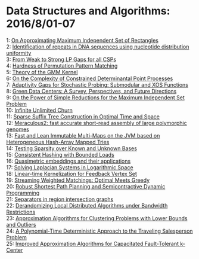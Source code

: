 # Data Structures and Algorithms: 2016/8/01-07  
1: [On Approximating Maximum Independent Set of Rectangles](https://doi.org/10.48550/arXiv.1608.00271)  
2: [Identification of repeats in DNA sequences using nucleotide distribution  uniformity](https://doi.org/10.48550/arXiv.1608.00567)  
3: [From Weak to Strong LP Gaps for all CSPs](https://doi.org/10.48550/arXiv.1608.00497)  
4: [Hardness of Permutation Pattern Matching](https://doi.org/10.48550/arXiv.1608.00529)  
5: [Theory of the GMM Kernel](https://doi.org/10.48550/arXiv.1608.00550)  
6: [On the Complexity of Constrained Determinantal Point Processes](https://doi.org/10.48550/arXiv.1608.00554)  
7: [Adaptivity Gaps for Stochastic Probing: Submodular and XOS Functions](https://doi.org/10.48550/arXiv.1608.00673)  
8: [Green Data Centers: A Survey, Perspectives, and Future Directions](https://doi.org/10.48550/arXiv.1608.00687)  
9: [On the Power of Simple Reductions for the Maximum Independent Set  Problem](https://doi.org/10.48550/arXiv.1608.00724)  
10: [Infinite Unlimited Churn](https://doi.org/10.48550/arXiv.1608.00726)  
11: [Sparse Suffix Tree Construction in Optimal Time and Space](https://doi.org/10.48550/arXiv.1608.00865)  
12: [Meraculous2: fast accurate short-read assembly of large polymorphic  genomes](https://doi.org/10.48550/arXiv.1608.01031)  
13: [Fast and Lean Immutable Multi-Maps on the JVM based on Heterogeneous  Hash-Array Mapped Tries](https://doi.org/10.48550/arXiv.1608.01036)  
14: [Testing Sparsity over Known and Unknown Bases](https://doi.org/10.48550/arXiv.1608.01275)  
15: [Consistent Hashing with Bounded Loads](https://doi.org/10.48550/arXiv.1608.01350)  
16: [Quasimetric embeddings and their applications](https://doi.org/10.48550/arXiv.1608.01396)  
17: [Solving Laplacian Systems in Logarithmic Space](https://doi.org/10.48550/arXiv.1608.01426)  
18: [Linear-time Kernelization for Feedback Vertex Set](https://doi.org/10.48550/arXiv.1608.01463)  
19: [Streaming Weighted Matchings: Optimal Meets Greedy](https://doi.org/10.48550/arXiv.1608.01487)  
20: [Robust Shortest Path Planning and Semicontractive Dynamic Programming](https://doi.org/10.48550/arXiv.1608.01670)  
21: [Separators in region intersection graphs](https://doi.org/10.48550/arXiv.1608.01612)  
22: [Derandomizing Local Distributed Algorithms under Bandwidth Restrictions](https://doi.org/10.48550/arXiv.1608.01689)  
23: [Approximation Algorithms for Clustering Problems with Lower Bounds and  Outliers](https://doi.org/10.48550/arXiv.1608.01700)  
24: [A Polynomial-Time Deterministic Approach to the Traveling Salesperson  Problem](https://doi.org/10.48550/arXiv.1608.01716)  
25: [Improved Approximation Algorithms for Capacitated Fault-Tolerant  k-Center](https://doi.org/10.48550/arXiv.1608.01721)  
